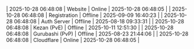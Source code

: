 | 2025-10-28 06:48:08 | Website | Online | 2025-10-28 06:48:05 |
| 2025-10-28 06:48:08 | Registration | Offline | 2025-09-09 16:40:23 |
| 2025-10-28 06:48:08 | Auth Server | Offline | 2025-08-18 09:33:31 |
| 2025-10-28 06:48:08 | Kezan (PvE) | Offline | 2025-10-11 12:51:30 |
| 2025-10-28 06:48:08 | Gurubashi (PvP) | Offline | 2025-08-23 21:44:06 |
| 2025-10-28 06:48:08 | Cloudflare | Online | 2025-10-28 06:48:05 |
